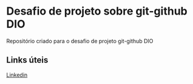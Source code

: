 # Desafio de projeto sobre git-github DIO
Repositório criado para o desafio de projeto git-github DIO

## Links úteis
[Linkedin](https://www.linkedin.com/in/maicolpmagalhaes/)
